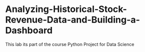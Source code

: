 # Analyzing-Historical-Stock-Revenue-Data-and-Building-a-Dashboard
This lab its part of the course Python Project for Data Science
